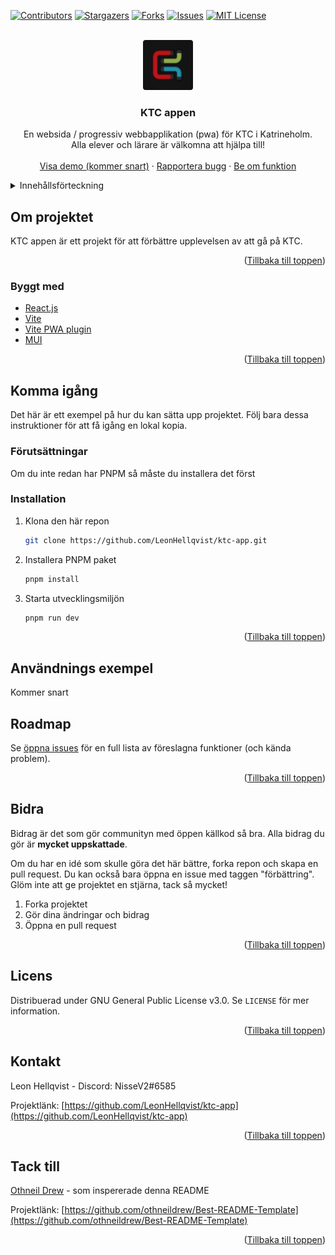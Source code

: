 <div id="top"></div>

[![Contributors][contributors-shield]][contributors-url]
[![Stargazers][stars-shield]][stars-url]
[![Forks][forks-shield]][forks-url]
[![Issues][issues-shield]][issues-url]
[![MIT License][license-shield]][license-url]

<!-- PROJEKT LOGGA -->
<br />
<div align="center">
  <a href="https://github.com/LeonHellqvist/ktc-app">
    <img src="public/logo192.png" alt="Logo" width="80" height="80">
  </a>

<h3 align="center">KTC appen</h3>

  <p align="center">
    En websida / progressiv webbapplikation (pwa) för KTC i Katrineholm. 
    <br />
    Alla elever och lärare är välkomna att hjälpa till! 
    <br />
    <br />
    <a href="https://youtube.com">Visa demo (kommer snart)</a>
    ·
    <a href="https://github.com/LeonHellqvist/ktc-app/issues">Rapportera bugg</a>
    ·
    <a href="https://github.com/LeonHellqvist/ktc-app/issues">Be om funktion</a>
  </p>
</div>

<!-- INNEHÅLLSFÖRTECKNING -->
<details>
  <summary>Innehållsförteckning</summary>
  <ol>
    <li>
      <a href="#om-projektet">Om projektet</a>
      <ul>
        <li><a href="#byggt-med">Byggt med</a></li>
      </ul>
    </li>
    <li>
      <a href="#komma-igång">Komma igång</a>
      <ul>
        <li><a href="#förutsättningar">Förutsättningar</a></li>
        <li><a href="#installation">Installation</a></li>
      </ul>
    </li>
    <li><a href="#användnings-exempel">Använding</a></li>
    <li><a href="#roadmap">Roadmap</a></li>
    <li><a href="#bidra">Bidra</a></li>
    <li><a href="#licens">Licens</a></li>
    <li><a href="#kontakt">Kontakt</a></li>
  </ol>
</details>

<!-- OM PROJEKTET -->

## Om projektet

KTC appen är ett projekt för att förbättre upplevelsen av att gå på KTC.

<p align="right">(<a href="#top">Tillbaka till toppen</a>)</p>

### Byggt med

- [React.js](https://reactjs.org/)
- [Vite](https://vitejs.dev/)
- [Vite PWA plugin](https://vite-pwa-org.netlify.app/)
- [MUI](https://mui.com/)

<p align="right">(<a href="#top">Tillbaka till toppen</a>)</p>

<!-- KOMMA IGÅNG -->

## Komma igång

Det här är ett exempel på hur du kan sätta upp projektet. Följ bara dessa instruktioner för att få igång en lokal kopia.

### Förutsättningar

Om du inte redan har PNPM så måste du installera det först

### Installation

1. Klona den här repon
   ```sh
   git clone https://github.com/LeonHellqvist/ktc-app.git
   ```
2. Installera PNPM paket
   ```sh
   pnpm install
   ```
3. Starta utvecklingsmiljön
   ```sh
   pnpm run dev
   ```

<p align="right">(<a href="#top">Tillbaka till toppen</a>)</p>

<!-- ANVÄNDNINGSEXEMPEL -->

## Användnings exempel

Kommer snart

<!-- ROADMAP -->

## Roadmap

Se [öppna issues](https://github.com/LeonHellqvist/unikum-tools/issues) för en full lista av föreslagna funktioner (och kända problem).

<p align="right">(<a href="#top">Tillbaka till toppen</a>)</p>

<!-- BIDRA -->

## Bidra

Bidrag är det som gör communityn med öppen källkod så bra. Alla bidrag du gör är **mycket uppskattade**.

Om du har en idé som skulle göra det här bättre, forka repon och skapa en pull request. Du kan också bara öppna en issue med taggen "förbättring".
Glöm inte att ge projektet en stjärna, tack så mycket!

1. Forka projektet
2. Gör dina ändringar och bidrag
3. Öppna en pull request

<p align="right">(<a href="#top">Tillbaka till toppen</a>)</p>

<!-- LICENS -->

## Licens

Distribuerad under GNU General Public License v3.0. Se `LICENSE` för mer information.

<p align="right">(<a href="#top">Tillbaka till toppen</a>)</p>

<!-- KONTAKT -->

## Kontakt

Leon Hellqvist - Discord: NisseV2#6585

Projektlänk: [https://github.com/LeonHellqvist/ktc-app](https://github.com/LeonHellqvist/ktc-app)

<p align="right">(<a href="#top">Tillbaka till toppen</a>)</p>

<!-- TACK TILL -->

## Tack till

[Othneil Drew](https://github.com/othneildrew) - som inspererade denna README

Projektlänk: [https://github.com/othneildrew/Best-README-Template](https://github.com/othneildrew/Best-README-Template)

<p align="right">(<a href="#top">Tillbaka till toppen</a>)</p>

<!-- MARKDOWN LINKS & IMAGES -->
<!-- https://www.markdownguide.org/basic-syntax/#reference-style-links -->

[contributors-shield]: https://img.shields.io/github/contributors/LeonHellqvist/ktc-app.svg?style=for-the-badge
[contributors-url]: https://github.com/LeonHellqvist/ktc-app/graphs/contributors
[forks-shield]: https://img.shields.io/github/forks/LeonHellqvist/ktc-app.svg?style=for-the-badge
[forks-url]: https://github.com/LeonHellqvist/ktc-app/network/members
[stars-shield]: https://img.shields.io/github/stars/LeonHellqvist/ktc-app.svg?style=for-the-badge
[stars-url]: https://github.com/LeonHellqvist/ktc-app/stargazers
[issues-shield]: https://img.shields.io/github/issues/LeonHellqvist/ktc-app.svg?style=for-the-badge
[issues-url]: https://github.com/LeonHellqvist/ktc-app/issues
[license-shield]: https://img.shields.io/github/license/LeonHellqvist/ktc-app.svg?style=for-the-badge
[license-url]: https://github.com/LeonHellqvist/ktc-app/blob/main/LICENSE.md
